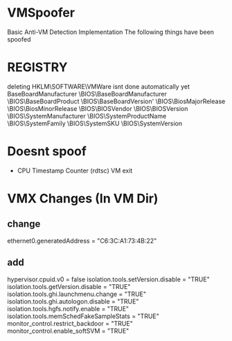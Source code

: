 # VMSpoofer
Basic Anti-VM Detection Implementation
The following things have been spoofed

# REGISTRY
deleting HKLM\SOFTWARE\VMWare isnt done automatically yet
BaseBoardManufacturer
\BIOS\BaseBoardManufacturer
\BIOS\BaseBoardProduct
\BIOS\BaseBoardVersion'
\BIOS\BiosMajorRelease
\BIOS\BiosMinorRelease
\BIOS\BIOSVendor
\BIOS\BIOSVersion
\BIOS\SystemManufacturer
\BIOS\SystemProductName
\BIOS\SystemFamily
\BIOS\SystemSKU
\BIOS\SystemVersion



# Doesnt spoof
- CPU Timestamp Counter (rdtsc) VM exit


# VMX Changes (In VM Dir)
## change
ethernet0.generatedAddress = "C6:3C:A1:73:4B:22"

## add
hypervisor.cpuid.v0 = false
isolation.tools.setVersion.disable = "TRUE"
isolation.tools.getVersion.disable = "TRUE"
isolation.tools.ghi.launchmenu.change = "TRUE"
isolation.tools.ghi.autologon.disable = "TRUE"
isolation.tools.hgfs.notify.enable = "TRUE"
isolation.tools.memSchedFakeSampleStats = "TRUE"
monitor_control.restrict_backdoor = "TRUE"
monitor_control.enable_softSVM = "TRUE"
